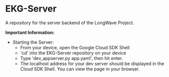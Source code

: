# EKG-Server
A repository for the server backend of the LongWave Project.

<b>Important Information:</b>
<ul>
<li>
Starting the Server:
<ul>
<li> From your device, open the Google Cloud SDK Shell</li>
<li> 'cd' into the EKG-Server repository on your device </li>
<li> Type 'dev_appserver.py app.yaml', then hit enter.</li>
<li> The localhost address for your dev server should be displayed in the Cloud SDK Shell. You can view the page in your browser.</li>
</ul>
</li>
</ul>
